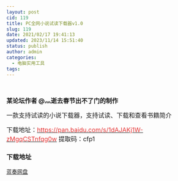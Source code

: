 ```yaml
---
layout: post
cid: 119
title: PC全网小说试读下载器v1.0
slug: 119
date: 2021/02/17 19:41:13
updated: 2023/11/14 15:51:40
status: publish
author: admin
categories: 
  - 电脑实用工具
tags: 
---
```



<div alt="潮男心博客 www.cnx0.com">
	<p>
		<span style="font-size:16px;"><a class="pics" href="https://djblog.cn/upload/1/888552/images/20210217/20210217141619741974.png" rel="pics"><img src="http://www.aishoujizy.com/upload/1/888552/images/20210217/20210217141619741974.png" class="scrollLoading" data-url="/upload/1/888552/images/20210217/20210217141619741974.png" alt="" /></a> <a class="pics" href="https://djblog.cn/upload/1/888552/images/20210217/20210217141724012401.png" rel="pics"><img src="http://www.aishoujizy.com/upload/1/888552/images/20210217/20210217141619741974.png" class="scrollLoading" data-url="/upload/1/888552/images/20210217/20210217141724012401.png" alt="" /></a> <br />
</span> 
	</p>
	<p>
		<span style="font-size:16px;"><span style="font-size:16px;white-space:normal;"><strong>某论坛作者 @灬逝去春节出不了门的制作</strong></span><br />
</span> 
	</p>
	<p>
		<span style="font-size:16px;">一款支持试读的小说下载器，支持试读、下载和查看书籍简介<br />
</span> 
	</p>
	<p>
		<span style="font-size:16px;">下载地址：<a href="https://pan.baidu.com/s/1dAJAKj1W-zMgqCSTnfqg0w" target="_blank"><span style="color:#E53333;">https://pan.baidu.com/s/1dAJAKj1W-zMgqCSTnfqg0w</span></a>&nbsp;</span><span style="font-size:16px;">提取码：cfp1&nbsp;</span> 
	</p>
	<div id="fengexuxian">
	</div>
	<div class="page-content-intro main-article">
		<div class="down-url-wrap">
			<h3 class="tit">
				<i class="ico"></i>下载地址
			</h3>
<a href="https://djblog.cn/admin/#down" onclick="window.open('https://asj.lanzous.com/iDdlglrefhe');return false;" class="sbtn" title=""><i class="ico"></i><i class="line"></i>蓝奏网盘</a> &nbsp;
		</div>
	</div>
</div>
